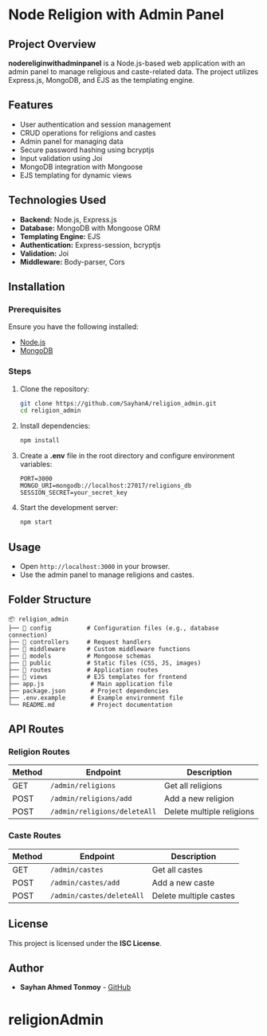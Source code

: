 # Node Religion with Admin Panel

## Project Overview
**nodereliginwithadminpanel** is a Node.js-based web application with an admin panel to manage religious and caste-related data. The project utilizes Express.js, MongoDB, and EJS as the templating engine.

## Features
- User authentication and session management
- CRUD operations for religions and castes
- Admin panel for managing data
- Secure password hashing using bcryptjs
- Input validation using Joi
- MongoDB integration with Mongoose
- EJS templating for dynamic views

## Technologies Used
- **Backend:** Node.js, Express.js
- **Database:** MongoDB with Mongoose ORM
- **Templating Engine:** EJS
- **Authentication:** Express-session, bcryptjs
- **Validation:** Joi
- **Middleware:** Body-parser, Cors

## Installation

### Prerequisites
Ensure you have the following installed:
- [Node.js](https://nodejs.org/)
- [MongoDB](https://www.mongodb.com/)

### Steps
1. Clone the repository:
   ```sh
   git clone https://github.com/SayhanA/religion_admin.git
   cd religion_admin
   ```

2. Install dependencies:
   ```sh
   npm install
   ```

3. Create a **.env** file in the root directory and configure environment variables:
   ```env
   PORT=3000
   MONGO_URI=mongodb://localhost:27017/religions_db
   SESSION_SECRET=your_secret_key
   ```

4. Start the development server:
   ```sh
   npm start
   ```

## Usage
- Open `http://localhost:3000` in your browser.
- Use the admin panel to manage religions and castes.

## Folder Structure
```
📦 religion_admin
├── 📂 config          # Configuration files (e.g., database connection)
├── 📂 controllers     # Request handlers
├── 📂 middleware      # Custom middleware functions
├── 📂 models          # Mongoose schemas
├── 📂 public          # Static files (CSS, JS, images)
├── 📂 routes          # Application routes
├── 📂 views           # EJS templates for frontend
├── app.js             # Main application file
├── package.json       # Project dependencies
├── .env.example       # Example environment file
└── README.md          # Project documentation
```

## API Routes

### Religion Routes
| Method | Endpoint                | Description |
|--------|-------------------------|-------------|
| GET    | `/admin/religions`      | Get all religions |
| POST   | `/admin/religions/add`  | Add a new religion |
| POST   | `/admin/religions/deleteAll` | Delete multiple religions |

### Caste Routes
| Method | Endpoint                | Description |
|--------|-------------------------|-------------|
| GET    | `/admin/castes`         | Get all castes |
| POST   | `/admin/castes/add`     | Add a new caste |
| POST   | `/admin/castes/deleteAll` | Delete multiple castes |

## License
This project is licensed under the **ISC License**.

## Author
- **Sayhan Ahmed Tonmoy** - [GitHub](https://github.com/SayhanA)

# religionAdmin
